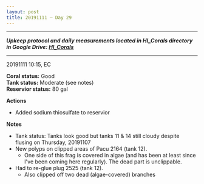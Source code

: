 ```yaml
---
layout: post
title: 20191111 – Day 29
---
```


---
***Upkeep protocol and daily measurements located in HI_Corals directory in Google Drive: [HI_Corals](https://drive.google.com/drive/u/1/folders/1Dxil5Lj1ynvuIuGDWx9_AyqkdplIcCZQ)***

---
20191111 10:15, EC

**Coral status:** Good  
**Tank status:** Moderate (see notes)  
**Reservior status:** 80 gal

**Actions**  
- Added sodium thiosulfate to reservior

**Notes**  
- Tank status: Tanks look good but tanks 11 & 14 still cloudy despite flusing on Thursday, 20191107  
- New polyps on clipped areas of Pacu 2164 (tank 12). 
    - One side of this frag is covered in algae (and has been at least since I've been coming here regularly). The dead part is unclippable.
- Had to re-glue plug 2525 (tank 12).
    - Also clipped off two dead (algae-covered) branches